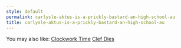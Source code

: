 ```yaml
---
style: default
permalink: carlysle-aktus-is-a-prickly-bastard-an-high-school-au
title: carlysle-aktus-is-a-prickly-bastard-an-high-school-au
---
```

You may also like:
[Clockwork Time](http://scp-wiki.net/clockwork-time)
[Clef Dies](http://scp-wiki.net/clef-dies)